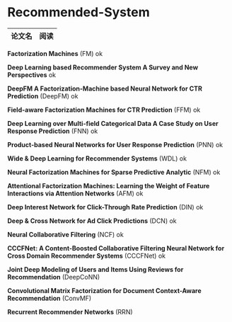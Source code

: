 # Recommended-System #

|论文名|阅读|
|---|---|

**Factorization Machines** (FM) ok

**Deep Learning based Recommender System A Survey and New Perspectives** ok

**DeepFM A Factorization-Machine based Neural Network for CTR Prediction** (DeepFM) ok

**Field-aware Factorization Machines for CTR Prediction** (FFM) ok

**Deep Learning over Multi-field Categorical Data A Case Study on User Response Prediction** (FNN) ok

**Product-based Neural Networks for User Response Prediction** (PNN) ok

**Wide & Deep Learning for Recommender Systems** (WDL) ok

**Neural Factorization Machines for Sparse Predictive Analytic** (NFM) ok

**Attentional Factorization Machines: Learning the Weight of Feature Interactions via Attention Networks** (AFM) ok

**Deep Interest Network for Click-Through Rate Prediction** (DIN) ok

**Deep & Cross Network for Ad Click Predictions** (DCN) ok

**Neural Collaborative Filtering** (NCF) ok

**CCCFNet: A Content-Boosted Collaborative Filtering Neural Network for Cross Domain Recommender Systems** (CCCFNet) ok

**Joint Deep Modeling of Users and Items Using Reviews for Recommendation** (DeepCoNN)

**Convolutional Matrix Factorization for Document Context-Aware Recommendation** (ConvMF)

**Recurrent Recommender Networks** (RRN)